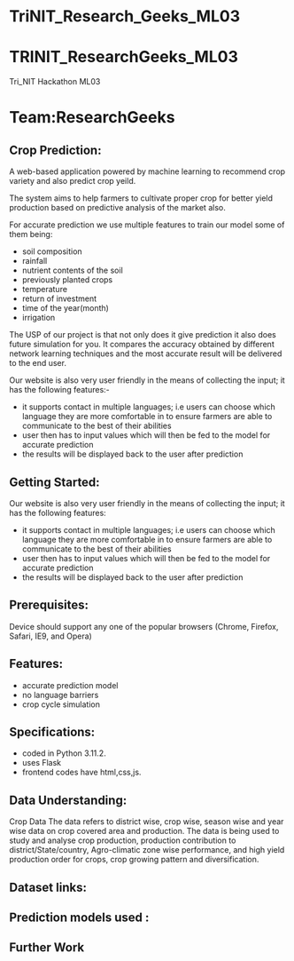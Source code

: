 # TriNIT_Research_Geeks_ML03
# TRINIT_ResearchGeeks_ML03
Tri_NIT Hackathon ML03

# Team:ResearchGeeks 

## Crop Prediction:
A web-based application powered by machine learning to recommend crop variety and also predict crop yeild.

The system aims to help farmers to cultivate proper crop for better yield production based on predictive analysis of the market also. 

For accurate prediction we use multiple features to train our model some of them being:
* soil composition
* rainfall
* nutrient contents of the soil
* previously planted crops 
* temperature
* return of investment
* time of the year(month)
* irrigation 

The USP of our project is that not only does it give prediction it also does future simulation for you. It compares the accuracy obtained by different network learning techniques and the most accurate result will be delivered to the end user.

Our website is also very user friendly in the means of collecting the input; it has the following features:-
* it supports contact in multiple languages; i.e users can choose which language they are more comfortable in to ensure farmers are able to communicate to the best of their abilities 
* user then has to input values which will then be fed to the model for accurate prediction 
* the results will be displayed back to the user after prediction 

## Getting Started:
Our website is also very user friendly in the means of collecting the input; it has the following features:
* it supports contact in multiple languages; i.e users can choose which language they are more comfortable in to ensure farmers are able to communicate to the best of their abilities 
* user then has to input values which will then be fed to the model for accurate prediction 
* the results will be displayed back to the user after prediction 

## Prerequisites:
Device should support any one of the popular browsers (Chrome, Firefox, Safari, IE9, and Opera)

## Features:
* accurate prediction model 
* no language barriers 
* crop cycle simulation 

## Specifications:
* coded in Python 3.11.2.
* uses Flask 
* frontend codes have html,css,js. 
 
## Data Understanding:
Crop Data
The data refers to district wise, crop wise, season wise and year wise data on crop covered area and production. The data is being used to study and analyse crop production, production contribution to district/State/country, Agro-climatic zone wise performance, and high yield production order for crops, crop growing pattern and diversification.

## Dataset links: 


## Prediction models used :


## Further Work
